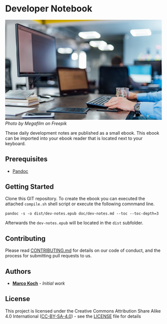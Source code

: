 # Developer Notebook

![GitHub Logo](/doc/images/ebook-keyboard.jpg)
*Photo by Megafilm on Freepik*

These daily development notes are published as a small ebook. This ebook can be imported into your ebook reader that is located next to your keyboard.

## Prerequisites

* [Pandoc](https://pandoc.org)

## Getting Started

Clone this GIT repository. To create the ebook you can executed the attached `compile.sh` shell script or execute the following comnmand line.

````shell
pandoc -s -o dist/dev-notes.epub doc/dev-notes.md --toc --toc-depth=3
````

Afterwards the `dev-notes.epub` will be located in the `dist` subfolder.

## Contributing

Please read [CONTRIBUTING.md](https://gist.github.com/PurpleBooth/b24679402957c63ec426) for details on our code of conduct, and the process for submitting pull requests to us.

## Authors

* **[Marco Koch](https://github.com/markoch)** - *Initial work*

## License

This project is licensed under the Creative Commons Attribution Share Alike 4.0 International ([CC-BY-SA-4.0](https://creativecommons.org/licenses/by-sa/4.0)) - see the [LICENSE](LICENSE) file for details
